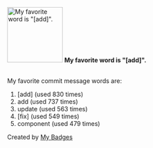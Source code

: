 <img src="https://my-badges.github.io/my-badges/favorite-word.png" alt="My favorite word is &quot;[add]&quot;." title="My favorite word is &quot;[add]&quot;." width="128">
<strong>My favorite word is &quot;[add]&quot;.</strong>
<br><br>

My favorite commit message words are:

1. [add] (used 830 times)
2. add (used 737 times)
3. update (used 563 times)
4. [fix] (used 549 times)
5. component (used 479 times)


Created by <a href="https://github.com/my-badges/my-badges">My Badges</a>